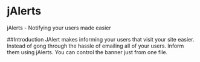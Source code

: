 # jAlerts
jAlerts - Notifying your users made easier

##Introduction
JAlert makes informing your users that visit your site easier. Instead of gong through the hassle of emailing all of your users. Inform them using jAlerts. You can control the banner just from one file.
